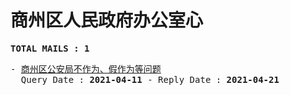 # 商州区人民政府办公室心
<pre><b>TOTAL MAILS : 1</b></pre>
<pre>
- <a href="../../categories/mails/7141.md">商州区公安局不作为、假作为等问题</a><br/>  Query Date : <b>2021-04-11</b> - Reply Date : <b>2021-04-21</b>
</pre>